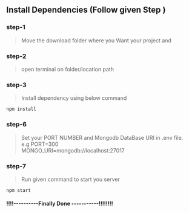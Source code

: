 ## Install Dependencies (Follow given Step )

### step-1

> Move the download folder where you Want your project and

### step-2

> open terminal on folder/location path

### step-3

> Install dependency using below command

```
npm install
```

### step-6

> Set your PORT NUMBER and Mongodb DataBase URI in .env file.  
> e.g PORT=300  
> MONGO_URI=mongodb://localhost:27017

### step-7

> Run given command to start you server

```
npm start
```

#### !!!!----------Finally Done -----------!!!!!!!!
